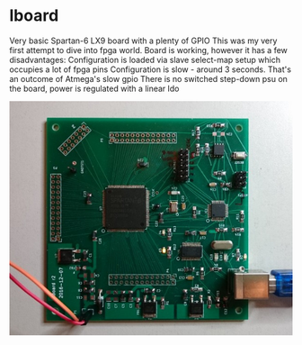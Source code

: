 # lboard
Very basic Spartan-6 LX9 board with a plenty of GPIO
This was my very first attempt to dive into fpga world.
Board is working, however it has a few disadvantages:
Configuration is loaded via slave select-map setup which occupies a lot of fpga pins
Configuration is slow - around 3 seconds. That's an outcome of Atmega's slow gpio
There is no switched step-down psu on the board, power is regulated with a linear ldo


![alt text](https://github.com/electrodyssey/lboard/blob/master/lboard.jpg?raw=true "lboard")


